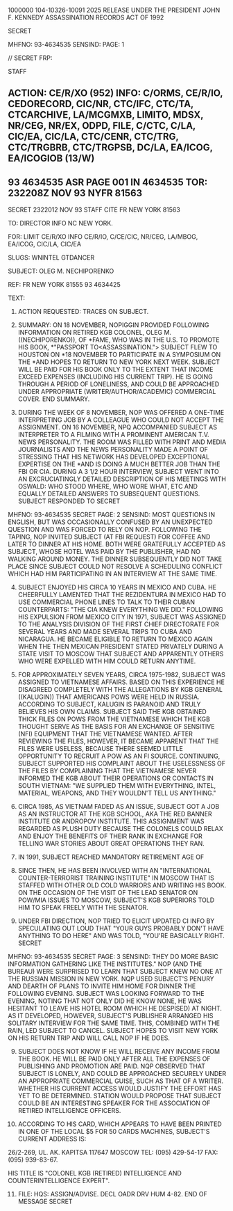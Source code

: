 1000000
104-10326-10091
2025 RELEASE UNDER THE PRESIDENT JOHN F. KENNEDY ASSASSINATION RECORDS ACT OF 1992

SECRET

MHFNO: 93-4634535 SENSIND: PAGE: 1

// SECRET FRP:

STAFF

ACTION: CE/R/XO (952) INFO: C/ORMS, CE/R/IO, CEDORECORD, CIC/NR, CTC/IFC,
CTC/TA, CTCARCHIVE, LA/MCGMXB, LIMITO, MDSX, NR/CEG, NR/EX, ODPD, FILE,
C/CTC, C/LA, CIC/EA, CIC/LA, CTC/CENR, CTC/TRG, CTC/TRGBRB, CTC/TRGPSB,
DC/LA, EA/ICOG, EA/ICOGIOB (13/W)
--------------------------------------------------------------------------------------------------
93 4634535 ASR PAGE 001 IN 4634535
TOR: 232208Z NOV 93 NYFR 81563
--------------------------------------------------------------------------------------------------
SECRET 2322012 NOV 93 STAFF
CITE FR NEW YORK 81563

TO: DIRECTOR INFO NC NEW YORK.

FOR: LIMIT CE/R/XO INFO CE/R/IO, C/CE/CIC, NR/CEG, LA/MBOG,
EA/ICOG, CIC/LA, CIC/EA

SLUGS: WNINTEL GTDANCER

SUBJECT: OLEG M. NECHIPORENKO

REF: FR NEW YORK 81555 93 4634425

TEXT:

1. ACTION REQUESTED: TRACES ON SUBJECT.

2. SUMMARY: ON 18 NOVEMBER, NOPIGGIN PROVIDED FOLLOWING
INFORMATION ON RETIRED KGB COLONEL, OLEG M. ((NECHIPORENKO)), OF
*<LEE HARVEY OSWALD>FAME, WHO WAS IN THE U.S. TO PROMOTE HIS BOOK,
*"PASSPORT TO<ASSASSINATION."> SUBJECT FLEW TO HOUSTON ON
*18 NOVEMBER TO PARTICIPATE IN A SYMPOSIUM ON THE<KENNEDY>
*<ASSASSINATION>AND HOPES TO RETURN TO NEW YORK NEXT WEEK.
SUBJECT WILL BE PAID FOR HIS BOOK ONLY TO THE EXTENT THAT INCOME
EXCEED EXPENSES (INCLUDING HIS CURRENT TRIP). HE IS GOING
THROUGH A PERIOD OF LONELINESS, AND COULD BE APPROACHED UNDER
APPROPRIATE (WRITER/AUTHOR/ACADEMIC) COMMERCIAL COVER. END
SUMMARY.

3. DURING THE WEEK OF 8 NOVEMBER, NOP WAS OFFERED A
ONE-TIME INTERPRETING JOB BY A COLLEAGUE WHO COULD NOT ACCEPT
THE ASSIGNMENT. ON 16 NOVEMBER, NPQ ACCOMPANIED SUBJECT AS
INTERPRETER TO A FILMING WITH A PROMINENT AMERICAN T.V. NEWS
PERSONALITY. THE ROOM WAS FILLED WITH PRINT AND MEDIA
JOURNALISTS AND THE NEWS PERSONALITY MADE A POINT OF STRESSING
THAT HIS NETWORK HAS DEVELOPED EXCEPTIONAL EXPERTISE ON THE
*<KENNEDY ASSASSINATION>AND IS DOING A MUCH BETTER JOB THAN THE
FBI OR CIA. DURING A 3 1/2 HOUR INTERVIEW, SUBJECT WENT INTO AN
EXCRUCIATINGLY DETAILED DESCRIPTION OF HIS MEETINGS WITH
OSWALD: WHO STOOD WHERE, WHO WORE WHAT, ETC AND EQUALLY
DETAILED ANSWERS TO SUBSEQUENT QUESTIONS. SUBJECT RESPONDED TO
SECRET

MHFNO: 93-4634535 SECRET PAGE: 2
SENSIND:
MOST QUESTIONS IN ENGLISH, BUT WAS OCCASIONALLY CONFUSED BY AN
UNEXPECTED QUESTION AND WAS FORCED TO RELY ON NOP. FOLLOWING
THE TAPING, NOP INVITED SUBJECT (AT FBI REQUEST) FOR COFFEE AND
LATER TO DINNER AT HIS HOME. BOTH WERE GRATEFULLY ACCEPTED AS
SUBJECT, WHOSE HOTEL WAS PAID BY THE PUBLISHER, HAD NO WALKING
AROUND MONEY. THE DINNER SUBSEQUENTLY DID NOT TAKE PLACE SINCE
SUBJECT COULD NOT RESOLVE A SCHEDULING CONFLICT WHICH HAD HIM
PARTICIPATING IN AN INTERVIEW AT THE SAME TIME.

4. SUBJECT ENJOYED HIS CIRCA 10 YEARS IN MEXICO AND CUBA.
HE CHEERFULLY LAMENTED THAT THE REZIDENTURA IN MEXICO HAD TO USE
COMMERCIAL PHONE LINES TO TALK TO THEIR CUBAN COUNTERPARTS:
"THE CIA KNEW EVERYTHING WE DID." FOLLOWING HIS EXPULSION FROM
MEXICO CITY IN 1971, SUBJECT WAS ASSIGNED TO THE ANALYSIS
DIVISION OF THE FIRST CHIEF DIRECTORATE FOR SEVERAL YEARS AND
MADE SEVERAL TRIPS TO CUBA AND NICARAGUA. HE BECAME ELIGIBLE TO
RETURN TO MEXICO AGAIN WHEN THE THEN MEXICAN PRESIDENT STATED
PRIVATELY DURING A STATE VISIT TO MOSCOW THAT SUBJECT AND
APPARENTLY OTHERS WHO WERE EXPELLED WITH HIM COULD RETURN
ANYTIME.

5. FOR APPROXIMATELY SEVEN YEARS, CIRCA 1975-1982, SUBJECT
WAS ASSIGNED TO VIETNAMESE AFFAIRS. BASED ON THIS EXPERIENCE HE
DISAGREED COMPLETELY WITH THE ALLEGATIONS BY KGB GENERAL
((KALUGIN)) THAT AMERICANS POWS WERE HELD IN RUSSIA. ACCORDING
TO SUBJECT, KALUGIN IS PARANOID AND TRULY BELIEVES HIS OWN
CLAIMS. SUBJECT SAID THE KGB OBTAINED THICK FILES ON POWS FROM
THE VIETNAMESE WHICH THE KGB THOUGHT SERVE AS THE BASIS FOR AN
EXCHANGE OF SENSITIVE (NFI) EQUIPMENT THAT THE VIETNAMESE
WANTED. AFTER REVIEWING THE FILES, HOWEVER, IT BECAME APPARENT
THAT THE FILES WERE USELESS, BECAUSE THERE SEEMED LITTLE
OPPORTUNITY TO RECRUIT A POW AS AN FI SOURCE. CONTINUING,
SUBJECT SUPPORTED HIS COMPLAINT ABOUT THE USELESSNESS OF THE
FILES BY COMPLAINING THAT THE VIETNAMESE NEVER INFORMED THE KGB
ABOUT THEIR OPERATIONS OR CONTACTS IN SOUTH VIETNAM: "WE
SUPPLIED THEM WITH EVERYTHING, INTEL, MATERIAL, WEAPONS, AND
THEY WOULDN'T TELL US ANYTHING."

6. CIRCA 1985, AS VIETNAM FADED AS AN ISSUE, SUBJECT GOT A
JOB AS AN INSTRUCTOR AT THE KGB SCHOOL, AKA THE RED BANNER
INSTITUTE OR ANDROPOV INSTITUTE. THIS ASSIGNMENT WAS REGARDED
AS PLUSH DUTY BECAUSE THE COLONELS COULD RELAX AND ENJOY THE
BENEFITS OF THEIR RANK IN EXCHANGE FOR TELLING WAR STORIES ABOUT
GREAT OPERATIONS THEY RAN.

7. IN 1991, SUBJECT REACHED MANDATORY RETIREMENT AGE OF
60. SINCE THEN, HE HAS BEEN INVOLVED WITH AN "INTERNATIONAL
COUNTER-TERRORIST TRAINING INSTITUTE" IN MOSCOW THAT IS STAFFED
WITH OTHER OLD COLD WARRIORS AND WRITING HIS BOOK. ON THE
OCCASION OF THE VISIT OF THE LEAD SENATOR ON POW/MIA ISSUES TO
MOSCOW, SUBJECT'S KGB SUPERIORS TOLD HIM TO SPEAK FREELY WITH
THE SENATOR.

8. UNDER FBI DIRECTION, NOP TRIED TO ELICIT UPDATED CI INFO
BY SPECULATING OUT LOUD THAT "YOUR GUYS PROBABLY DON'T HAVE
ANYTHING TO DO HERE" AND WAS TOLD, "YOU'RE BASICALLY RIGHT.
SECRET

MHFNO: 93-4634535 SECRET PAGE: 3
SENSIND:
THEY DO MORE BASIC INFORMATION GATHERING LIKE THE INSTITUTES."
NOP (AND THE BUREAU) WERE SURPRISED TO LEARN THAT SUBJECT KNEW
NO ONE AT THE RUSSIAN MISSION IN NEW YORK. NQP USED SUBJECT'S
PENURY AND DEARTH OF PLANS TO INVITE HIM HOME FOR DINNER THE
FOLLOWING EVENING. SUBJECT WAS LOOKING FORWARD TO THE EVENING,
NOTING THAT NOT ONLY DID HE KNOW NONE, HE WAS HESITANT TO LEAVE
HIS HOTEL ROOM (WHICH HE DESPISED) AT NIGHT. AS IT DEVELOPED,
HOWEVER, SUBJECT'S PUBLISHER ARRANGED HIS SOLITARY INTERVIEW FOR
THE SAME TIME. THIS, COMBINED WITH THE RAIN, LED SUBJECT TO
CANCEL. SUBJECT HOPES TO VISIT NEW YORK ON HIS RETURN TRIP AND
WILL CALL NOP IF HE DOES.

9. SUBJECT DOES NOT KNOW IF HE WILL RECEIVE ANY INCOME FROM
THE BOOK. HE WILL BE PAID ONLY AFTER ALL THE EXPENSES OF
PUBLISHING AND PROMOTION ARE PAID. NQP OBSERVED THAT SUBJECT IS
LONELY, AND COULD BE APPROACHED SECURELY UNDER AN APPROPRIATE
COMMERCIAL GUISE, SUCH AS THAT OF A WRITER. WHETHER HIS CURRENT
ACCESS WOULD JUSTIFY THE EFFORT HAS YET TO BE DETERMINED.
STATION WOULD PROPOSE THAT SUBJECT COULD BE AN INTERESTING
SPEAKER FOR THE ASSOCIATION OF RETIRED INTELLIGENCE OFFICERS.

10. ACCORDING TO HIS CARD, WHICH APPEARS TO HAVE BEEN
PRINTED IN ONE OF THE LOCAL $5 FOR 50 CARDS MACHINES, SUBJECT'S
CURRENT ADDRESS IS:

26/2-269, UL. AK. KAPITSA
117647 MOSCOW
TEL: (095) 429-54-17
FAX: (095) 939-83-67.

HIS TITLE IS "COLONEL KGB (RETIRED) INTELLIGENCE AND
COUNTERINTELLIGENCE EXPERT".

11. FILE: HQS: ASSIGN/ADVISE. DECL OADR DRV HUM 4-82.
END OF MESSAGE
SECRET
